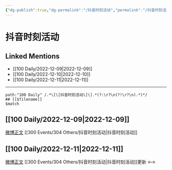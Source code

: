 ```yaml
---
{"dg-publish":true,"dg-permalink":"/抖音时刻活动","permalink":"/抖音时刻活动/","created":"2022-12-23T13:21:51.000+08:00","updated":"2023-02-26T00:50:22.000+08:00"}
---
```


# 抖音时刻活动

## Linked Mentions
- [[100 Daily/2022-12-09\|2022-12-09]]
- [[100 Daily/2022-12-10\|2022-12-10]]
- [[100 Daily/2022-12-11\|2022-12-11]]


---

```expander
path:"100 Daily" /.*\[\[抖音时刻活动\]\].*(?:\r?\n(?!\r?\n).*)*/
## [[$filename]]
$match
```
## [[100 Daily/2022-12-09\|2022-12-09]]
[微博正文](http://weibo.com/6020086612/MiNJInSN9) [[300 Events/304 Others/抖音时刻活动\|抖音时刻活动]]
## [[100 Daily/2022-12-11\|2022-12-11]]
[微博正文](https://m.weibo.cn/6466290670/4845450136130483) [[300 Events/304 Others/抖音时刻活动\|抖音时刻活动]]更新
<-->